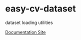 # easy-cv-dataset
dataset loading utilities

[Documentation Site](https://davin11.github.io/easy-cv-dataset/)
